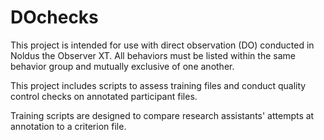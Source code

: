 # DOchecks

This project is intended for use with direct observation (DO) conducted in Noldus the Observer XT. All behaviors must be listed within the same behavior group and mutually exclusive of one another.

This project includes scripts to assess training files and conduct quality control checks on annotated participant files.

Training scripts are designed to compare research assistants' attempts at annotation to a criterion file.
